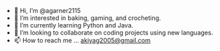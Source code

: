 - 👋 Hi, I’m @agarner2115
- 👀 I’m interested in baking, gaming, and crocheting.
- 🌱 I’m currently learning Python and Java.
- 💞️ I’m looking to collaborate on coding projects using new languages.
- 📫 How to reach me ... akiyag2005@gmail.com

<!---
agarner2115/agarner2115 is a ✨ special ✨ repository because its `README.md` (this file) appears on your GitHub profile.
You can click the Preview link to take a look at your changes.
--->
